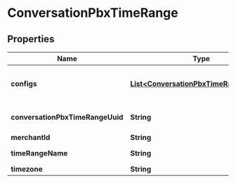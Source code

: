 

# ConversationPbxTimeRange


## Properties

| Name | Type | Description | Notes |
|------------ | ------------- | ------------- | -------------|
|**configs** | [**List&lt;ConversationPbxTimeRangeConfig&gt;**](ConversationPbxTimeRangeConfig.md) | Configurations for all ranges in this time range |  [optional] |
|**conversationPbxTimeRangeUuid** | **String** | Conversation Pbx Time Range UUID |  [optional] |
|**merchantId** | **String** | Merchant Id |  [optional] |
|**timeRangeName** | **String** | Time range name |  [optional] |
|**timezone** | **String** | Timezone |  [optional] |



